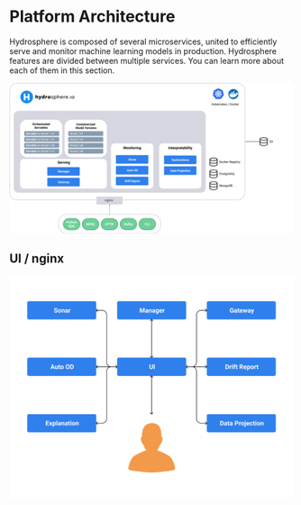 # Platform Architecture

Hydrosphere is composed of several microservices, united to efficiently serve and monitor machine learning models in production. Hydrosphere features are divided between multiple services. You can learn more about each of them in this section.

![](../../.gitbook/assets/architecture%20%281%29%20%284%29%20%286%29%20%284%29.png)

## UI / nginx

![](../../.gitbook/assets/ui-service-diagram%20%281%29%20%284%29%20%286%29.png)

